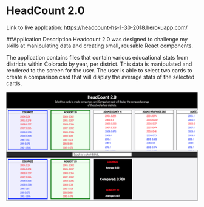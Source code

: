 # HeadCount 2.0

Link to live applcation:
https://headcount-hs-1-30-2018.herokuapp.com/

##Application Description
Headcount 2.0 was designed to challenge my skills at manipulating data and creating small, reusable React components.

The application contains files that contain various educational stats from districts within Colorado by year, per district.  This data is manipulated and rendered to the screen for the user.  The user is able to select two cards to create a comparison card that will display the average stats of the selected cards.



![ScreenShot](./assets/screenshot.png)

